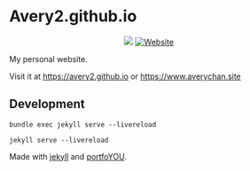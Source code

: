# Avery2.github.io

<div align="center">
  <a href="https://github.com/Avery2/Avery2.github.io/actions/workflows/jekyll.yml"><img src="https://github.com/Avery2/Avery2.github.io/actions/workflows/jekyll.yml/badge.svg"/></a>
  <a href="https://www.averychan.site"><img alt="Website" src="https://img.shields.io/website?down_color=lightgrey&down_message=offline&label=averychan.site&up_color=green&up_message=online&url=https%3A%2F%2Fwww.averychan.site"/></a>
</div>

My personal website. 

Visit it at https://avery2.github.io or https://www.averychan.site

## Development

`bundle exec jekyll serve --livereload`

`jekyll serve --livereload`

Made with [jekyll](https://jekyllrb.com/) and [portfoYOU](https://github.com/YoussefRaafatNasry/portfolYOU).
